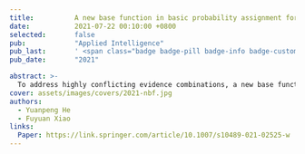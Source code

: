 ```yaml
---
title:          A new base function in basic probability assignment for conflict management
date:           2021-07-22 00:10:00 +0800
selected:       false
pub:            "Applied Intelligence"
pub_last:       ' <span class="badge badge-pill badge-info badge-custom">中科院升级版2区</span> <span class="badge badge-pill badge-custom badge-warning">CCF C</span> <span class="badge badge-pill badge-custom badge-primary">Regular Paper </span> '
pub_date:       "2021"

abstract: >-
  To address highly conflicting evidence combinations, a new base function is proposed to alleviate conflicts that exist in pieces of evidence provided before the fusion of them to get intuitive results from the combination. The proposed method assigns a corresponding value to each proposition according to its importance. Single subset propositions are considered more crucial than multiple ones, which intends to reduce uncertainties existing in the frame of discernment so that indicative results of combination can be obtained. More than that, to avoid a considerable deviation from the modified mass to the original ones, an operation of average is carried out twice to achieve this effect. The proposed conflicting management method not only has the advantage of eliminating conflicts among evidence but also the ability to produce intuitive results. Several numerical examples and experiments using datasets are illustrated to verify the accuracy and correctness of the proposed method in processing highly conflicting information.
cover: assets/images/covers/2021-nbf.jpg
authors:
  - Yuanpeng He
  - Fuyuan Xiao
links:
  Paper: https://link.springer.com/article/10.1007/s10489-021-02525-w
---
```

